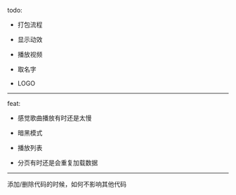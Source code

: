 todo:

- 打包流程

- 显示动效

- 播放视频

- 取名字

- LOGO

---

feat:

- 感觉歌曲播放有时还是太慢

- 暗黑模式

- 播放列表

- 分页有时还是会重复加载数据

---

添加/删除代码的时候，如何不影响其他代码
